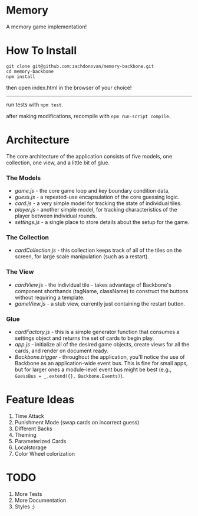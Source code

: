 # Memory
A memory game implementation!

# How To Install

```
git clone git@github.com:zachdonovan/memory-backbone.git
cd memory-backbone
npm install
```

then open index.html in the browser of your choice!

---
run tests with `npm test`.

after making modifications, recompile with `npm run-script compile`.


# Architecture

The core architecture of the application consists of five models,
one collection, one view, and a little bit of glue.

### The Models
- *game.js* - the core game loop and key boundary condition data.
- *guess.js* - a repeated-use encapsulation of the core guessing logic.
- *card.js* - a very simple model for
tracking the state of individual tiles.
- *player.js* - another simple model, for tracking
characteristics of the player between individual rounds.
- *settings.js* - a single place to store details about the setup for the game.

### The Collection
- *cardCollection.js* - this collection keeps track of all of the tiles
on the screen, for large scale manipulation (such as a restart).

### The View
- *cardView.js* - the individual tile - takes advantage of Backbone's component
shorthands (tagName, className) to construct the buttons without requiring a
template.
- *gameView.js* - a stub view, currently just containing the restart button.

### Glue
- *cardFactory.js* - this is a simple generator function that consumes a
settings object and returns the set of cards to begin play.
- *app.js* - initialize all of the desired game objects, create views for
all the cards, and render on document ready.
- _Backbone.trigger_ - throughout the application, you'll notice the use
of Backbone as an application-wide event bus. This is fine for small apps,
but for larger ones a module-level event bus might be best (e.g.,
`GuessBus = _.extend({}, Backbone.Events)`).


# Feature Ideas
1. Time Attack
2. Punishment Mode (swap cards on incorrect guess)
3. Different Backs
4. Theming
5. Parameterized Cards
6. Localstorage
7. Color Wheel colorization

# TODO
1. More Tests
2. More Documentation
3. Styles ;)
